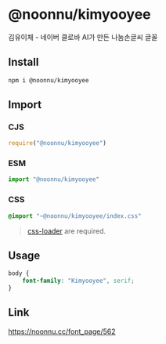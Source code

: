 # @noonnu/kimyooyee
김유이체 - 네이버 클로바 AI가 만든 나눔손글씨 글꼴

## Install
```sh
npm i @noonnu/kimyooyee
```
## Import
### CJS
```js
require("@noonnu/kimyooyee")
```
### ESM
```js
import "@noonnu/kimyooyee"
```
### CSS 
```css
@import "~@noonnu/kimyooyee/index.css"
```
> [css-loader](https://github.com/webpack-contrib/css-loader) are required.

## Usage
```css
body {
    font-family: "Kimyooyee", serif;
}
```

## Link
https://noonnu.cc/font_page/562
